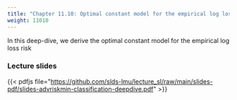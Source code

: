 ```yaml
---
title: "Chapter 11.10: Optimal constant model for the empirical log loss risk"
weight: 11010
---
```

In this deep-dive, we derive the optimal constant model for the empirical log loss risk 

<!--more-->

### Lecture slides

{{< pdfjs file="https://github.com/slds-lmu/lecture_sl/raw/main/slides-pdf/slides-advriskmin-classification-deepdive.pdf" >}}
